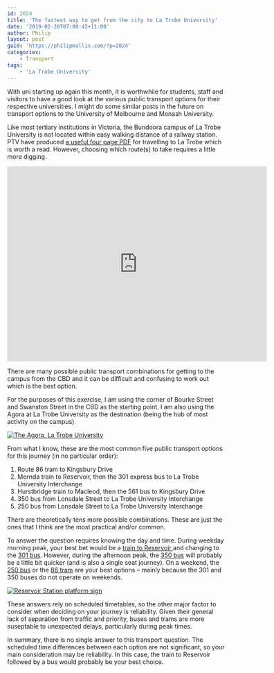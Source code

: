 ```yaml
---
id: 2024
title: 'The fastest way to get from the city to La Trobe University'
date: '2019-02-28T07:00:42+11:00'
author: Philip
layout: post
guid: 'https://philipmallis.com/?p=2024'
categories:
    - Transport
tags:
    - 'La Trobe University'
---
```


With uni starting up again this month, it is worthwhile for students, staff and visitors to have a good look at the various public transport options for their respective universities. I might do some similar posts in the future on transport options to the University of Melbourne and Monash University.

Like most tertiary institutions in Victoria, the Bundoora campus of La Trobe University is not located within easy walking distance of a railway station. PTV have produced [a useful four page PDF](https://static.ptv.vic.gov.au/PDFs/Campus-brochures/1487915937/Public-transport-to-and-from-LaTrobe-University-Bundoora.pdf) for travelling to La Trobe which is worth a read. However, choosing which route(s) to take requires a little more digging.

<iframe allowfullscreen="" frameborder="0" height="450" loading="lazy" src="https://www.google.com/maps/embed?pb=!1m14!1m12!1m3!1d7506.047932762623!2d145.0467027562832!3d-37.72192178364807!2m3!1f0!2f0!3f0!3m2!1i1024!2i768!4f13.1!5e0!3m2!1sen!2sau!4v1545816939474" style="border:0" width="600"></iframe>

There are many possible public transport combinations for getting to the campus from the CBD and it can be difficult and confusing to work out which is the best option.

For the purposes of this exercise, I am using the corner of Bourke Street and Swanston Street in the CBD as the starting point. I am also using the Agora at La Trobe University as the destination (being the hub of most activity on the campus).

[![The Agora, La Trobe University](https://farm2.staticflickr.com/1751/42843727081_6dda71fe4c_z.jpg)](https://www.flickr.com/photos/philipmallis/42843727081/ "The Agora, La Trobe University")<script async="" charset="utf-8" src="//embedr.flickr.com/assets/client-code.js"></script>

From what I know, these are the most common five public transport options for this journey (in no particular order):

1. Route 86 tram to Kingsbury Drive
2. Mernda train to Reservoir, then the 301 express bus to La Trobe University Interchange
3. Hurstbridge train to Macleod, then the 561 bus to Kingsbury Drive
4. 350 bus from Lonsdale Street to La Trobe University Interchange
5. 250 bus from Lonsdale Street to La Trobe University Interchange

There are theoretically tens more possible combinations. These are just the ones that I think are the most practical and/or common.

To answer the question requires knowing the day and time. During weekday morning peak, your best bet would be a [train to Reservoir ](https://www.ptv.vic.gov.au/route/view/5/)and changing to the [301 bus](https://www.ptv.vic.gov.au/timetables/linemain/10952/). However, during the afternoon peak, the [350 bus](https://www.ptv.vic.gov.au/timetables/linemain/8606/) will probably be a little bit quicker (and is also a single seat journey). On a weekend, the [250 bus](https://www.ptv.vic.gov.au/timetables/linemain/8135/) or the [86 tram](https://www.ptv.vic.gov.au/timetables/linemain/1881/) are your best options – mainly because the 301 and 350 buses do not operate on weekends.

[![Reservoir Station platform sign](https://farm5.staticflickr.com/4801/40675364762_82cf1c1bc0_z.jpg)](https://www.flickr.com/photos/philipmallis/40675364762/ "Reservoir Station platform sign")<script async="" charset="utf-8" src="//embedr.flickr.com/assets/client-code.js"></script>

These answers rely on scheduled timetables, so the other major factor to consider when deciding on your journey is reliability. Given their general lack of separation from traffic and priority, buses and trams are more suseptable to unexpected delays, particularly during peak times.

In summary, there is no single answer to this transport question. The scheduled time differences between each option are not significant, so your main consideration may be reliability. In this case, the train to Reservoir followed by a bus would probably be your best choice.